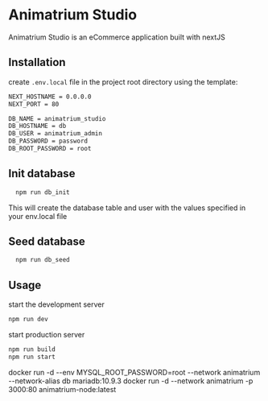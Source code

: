 # Animatrium Studio

Animatrium Studio is an eCommerce application built with nextJS

## Installation

create `.env.local` file in the project root directory using the template:

```bash
NEXT_HOSTNAME = 0.0.0.0
NEXT_PORT = 80

DB_NAME = animatrium_studio
DB_HOSTNAME = db
DB_USER = animatrium_admin
DB_PASSWORD = password
DB_ROOT_PASSWORD = root
```
## Init database

```bash
  npm run db_init
```

This will create the database table and user with the values specified in your env.local file

## Seed database

```bash
  npm run db_seed
```

## Usage

start the development server

```bash
npm run dev
```

start production server

```bash
npm run build
npm run start
```


docker run -d --env MYSQL_ROOT_PASSWORD=root --network animatrium --network-alias db mariadb:10.9.3
docker run -d --network animatrium -p 3000:80 animatrium-node:latest
